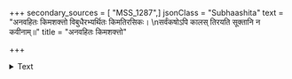 +++
secondary_sources = [ "MSS_1287",]
jsonClass = "Subhaashita"
text = "अनवहितः किमशक्त्तो विबुधैरभ्यर्थितः किमतिरसिकः।  \nसर्वंकषोऽपि कालस् तिरयति सूक्तानि न कवीनाम्॥"
title = "अनवहितः किमशक्त्तो"

+++

<details><summary>Text</summary>

अनवहितः किमशक्त्तो विबुधैरभ्यर्थितः किमतिरसिकः।  
सर्वंकषोऽपि कालस् तिरयति सूक्तानि न कवीनाम्॥
</details>
